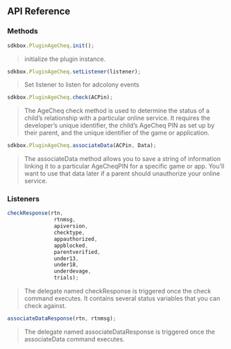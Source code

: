 ## API Reference

### Methods
```javascript
sdkbox.PluginAgeCheq.init();
```
>  initialize the plugin instance.

```javascript
sdkbox.PluginAgeCheq.setListener(listener);
```
> Set listener to listen for adcolony events

```javascript
sdkbox.PluginAgeCheq.check(ACPin);
```
>  The AgeCheq check method is used to determine the status of a child’s relationship with a particular
 online service. It requires the developer’s unique identifier, the child’s AgeCheq PIN as set up by
 their parent, and the unique identifier of the game or application.

```javascript
sdkbox.PluginAgeCheq.associateData(ACPin, Data);
```
>  The associateData method allows you to save a string of information linking it to a particular
 AgeCheqPIN for a specific game or app. You’ll want to use that data later if a parent should
 unauthorize your online service.


### Listeners
```javascript
checkResponse(rtn,
               rtnmsg,
               apiversion,
               checktype,
               appauthorized,
               appblocked,
               parentverified,
               under13,
               under18,
               underdevage,
               trials);
```
>  The delegate named checkResponse is triggered once the check command executes. It contains several
 status variables that you can check against.

```javascript
associateDataResponse(rtn, rtnmsg);
```
>  The delegate named associateDataResponse is triggered once the associateData command executes.
